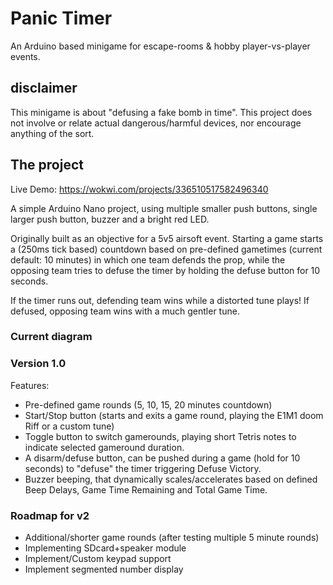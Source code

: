 # Panic Timer
An Arduino based minigame for escape-rooms & hobby player-vs-player events.

## disclaimer
This minigame is about "defusing a fake bomb in time". This project does not involve or relate actual dangerous/harmful devices, nor encourage anything of the sort.

## The project

Live Demo: https://wokwi.com/projects/336510517582496340

A simple Arduino Nano project, using multiple smaller push buttons, single larger push button, buzzer and a bright red LED.

Originally built as an objective for a 5v5 airsoft event. Starting a game starts a (250ms tick based) countdown based on pre-defined gametimes (current default: 10 minutes) in which one team defends the prop, while the opposing team tries to defuse the timer by holding the defuse button for 10 seconds.

If the timer runs out, defending team wins while a distorted tune plays! If defused, opposing team wins with a much gentler tune.

### Current diagram

<adding picture soon>

### Version 1.0

Features:
- Pre-defined game rounds (5, 10, 15, 20 minutes countdown)
- Start/Stop button (starts and exits a game round, playing the E1M1 doom Riff or a custom tune)
- Toggle button to switch gamerounds, playing short Tetris notes to indicate selected gameround duration.
- A disarm/defuse button, can be pushed during a game (hold for 10 seconds) to "defuse" the timer triggering Defuse Victory.
- Buzzer beeping, that dynamically scales/accelerates based on defined Beep Delays, Game Time Remaining and Total Game Time.

### Roadmap for v2
- Additional/shorter game rounds (after testing multiple 5 minute rounds)
- Implementing SDcard+speaker module
- Implement/Custom keypad support
- Implement segmented number display


